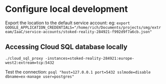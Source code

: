 # Configure local development

Export the location to the default service account: eg: `export GOOGLE_APPLICATION_CREDENTIALS="/home/rich/Documents/projects/smg/extream/IaaC/service-accounts/stoked-reality-284921-f992d9f7a6cb.json"`

## Accessing Cloud SQL database locally

`./cloud_sql_proxy -instances=stoked-reality-284921:europe-west2:extream=tcp:5432`

Test the connection: `psql "host=127.0.0.1 port=5432 sslmode=disable dbname=ex-manage user=postgres"`
